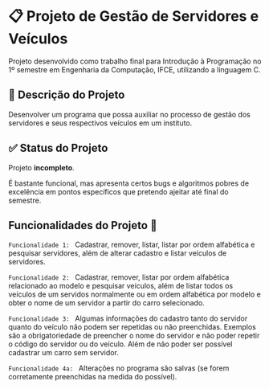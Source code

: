# 📋 Projeto de Gestão de Servidores e Veículos

Projeto desenvolvido como trabalho final para Introdução à Programação no 1º semestre em Engenharia da Computação, IFCE, utilizando a linguagem C.

## 📝 Descrição do Projeto 
Desenvolver um programa que possa auxiliar no processo de gestão dos servidores e seus respectivos veículos em um instituto.

## ✅ Status do Projeto 
Projeto **incompleto**.

É bastante funcional, mas apresenta certos bugs e algoritmos pobres de excelência em pontos específicos que pretendo ajeitar até final do semestre.

## Funcionalidades do Projeto 🔧
`Funcionalidade 1: ` Cadastrar, remover, listar, listar por ordem alfabética e pesquisar servidores, além de alterar cadastro e listar veículos de servidores.

`Funcionalidade 2: ` Cadastrar, remover, listar por ordem alfabética relacionado ao modelo e pesquisar veículos, além de listar todos os veículos de um servidos normalmente ou em ordem alfabética por modelo e obter o nome de um servidor a partir do carro selecionado.

`Funcionalidade 3: ` Algumas informações do cadastro tanto do servidor quanto do veículo não podem ser repetidas ou não preenchidas. Exemplos são a obrigatoriedade de preencher o nome do servidor e não poder repetir o código do servidor ou do veículo. Além de não poder ser possível cadastrar um carro sem servidor.

`Funcionalidade 4a: ` Alterações no programa são salvas (se forem corretamente preenchidas na medida do possível).
